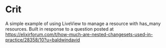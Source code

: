 # Crit

A simple example of using LiveView to manage a resource with has_many resources. Built in response to a question posted at https://elixirforum.com/t/how-much-are-nested-changesets-used-in-practice/28358/10?u=baldwindavid
